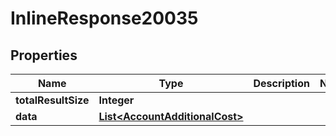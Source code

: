

# InlineResponse20035

## Properties

Name | Type | Description | Notes
------------ | ------------- | ------------- | -------------
**totalResultSize** | **Integer** |  | 
**data** | [**List&lt;AccountAdditionalCost&gt;**](AccountAdditionalCost.md) |  | 



